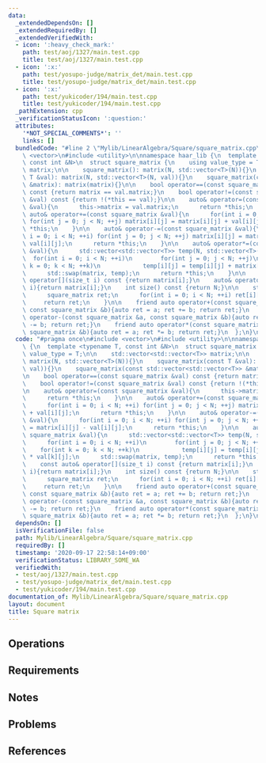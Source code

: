 ```yaml
---
data:
  _extendedDependsOn: []
  _extendedRequiredBy: []
  _extendedVerifiedWith:
  - icon: ':heavy_check_mark:'
    path: test/aoj/1327/main.test.cpp
    title: test/aoj/1327/main.test.cpp
  - icon: ':x:'
    path: test/yosupo-judge/matrix_det/main.test.cpp
    title: test/yosupo-judge/matrix_det/main.test.cpp
  - icon: ':x:'
    path: test/yukicoder/194/main.test.cpp
    title: test/yukicoder/194/main.test.cpp
  _pathExtension: cpp
  _verificationStatusIcon: ':question:'
  attributes:
    '*NOT_SPECIAL_COMMENTS*': ''
    links: []
  bundledCode: "#line 2 \"Mylib/LinearAlgebra/Square/square_matrix.cpp\"\n#include\
    \ <vector>\n#include <utility>\n\nnamespace haar_lib {\n  template <typename T,\
    \ const int &N>\n  struct square_matrix {\n    using value_type = T;\n\n    std::vector<std::vector<T>>\
    \ matrix;\n\n    square_matrix(): matrix(N, std::vector<T>(N)){}\n    square_matrix(const\
    \ T &val): matrix(N, std::vector<T>(N, val)){}\n    square_matrix(const std::vector<std::vector<T>>\
    \ &matrix): matrix(matrix){}\n\n    bool operator==(const square_matrix &val)\
    \ const {return matrix == val.matrix;}\n    bool operator!=(const square_matrix\
    \ &val) const {return !(*this == val);}\n\n    auto& operator=(const square_matrix\
    \ &val){\n      this->matrix = val.matrix;\n      return *this;\n    }\n\n   \
    \ auto& operator+=(const square_matrix &val){\n      for(int i = 0; i < N; ++i)\
    \ for(int j = 0; j < N; ++j) matrix[i][j] = matrix[i][j] + val[i][j];\n      return\
    \ *this;\n    }\n\n    auto& operator-=(const square_matrix &val){\n      for(int\
    \ i = 0; i < N; ++i) for(int j = 0; j < N; ++j) matrix[i][j] = matrix[i][j] -\
    \ val[i][j];\n      return *this;\n    }\n\n    auto& operator*=(const square_matrix\
    \ &val){\n      std::vector<std::vector<T>> temp(N, std::vector<T>(N));\n    \
    \  for(int i = 0; i < N; ++i)\n        for(int j = 0; j < N; ++j)\n          for(int\
    \ k = 0; k < N; ++k)\n            temp[i][j] = temp[i][j] + matrix[i][k] * val[k][j];\n\
    \      std::swap(matrix, temp);\n      return *this;\n    }\n\n    const auto&\
    \ operator[](size_t i) const {return matrix[i];}\n    auto& operator[](size_t\
    \ i){return matrix[i];}\n    int size() const {return N;}\n\n    static auto make_unit(){\n\
    \      square_matrix ret;\n      for(int i = 0; i < N; ++i) ret[i][i] = 1;\n \
    \     return ret;\n    }\n\n    friend auto operator+(const square_matrix &a,\
    \ const square_matrix &b){auto ret = a; ret += b; return ret;}\n    friend auto\
    \ operator-(const square_matrix &a, const square_matrix &b){auto ret = a; ret\
    \ -= b; return ret;}\n    friend auto operator*(const square_matrix &a, const\
    \ square_matrix &b){auto ret = a; ret *= b; return ret;}\n  };\n}\n"
  code: "#pragma once\n#include <vector>\n#include <utility>\n\nnamespace haar_lib\
    \ {\n  template <typename T, const int &N>\n  struct square_matrix {\n    using\
    \ value_type = T;\n\n    std::vector<std::vector<T>> matrix;\n\n    square_matrix():\
    \ matrix(N, std::vector<T>(N)){}\n    square_matrix(const T &val): matrix(N, std::vector<T>(N,\
    \ val)){}\n    square_matrix(const std::vector<std::vector<T>> &matrix): matrix(matrix){}\n\
    \n    bool operator==(const square_matrix &val) const {return matrix == val.matrix;}\n\
    \    bool operator!=(const square_matrix &val) const {return !(*this == val);}\n\
    \n    auto& operator=(const square_matrix &val){\n      this->matrix = val.matrix;\n\
    \      return *this;\n    }\n\n    auto& operator+=(const square_matrix &val){\n\
    \      for(int i = 0; i < N; ++i) for(int j = 0; j < N; ++j) matrix[i][j] = matrix[i][j]\
    \ + val[i][j];\n      return *this;\n    }\n\n    auto& operator-=(const square_matrix\
    \ &val){\n      for(int i = 0; i < N; ++i) for(int j = 0; j < N; ++j) matrix[i][j]\
    \ = matrix[i][j] - val[i][j];\n      return *this;\n    }\n\n    auto& operator*=(const\
    \ square_matrix &val){\n      std::vector<std::vector<T>> temp(N, std::vector<T>(N));\n\
    \      for(int i = 0; i < N; ++i)\n        for(int j = 0; j < N; ++j)\n      \
    \    for(int k = 0; k < N; ++k)\n            temp[i][j] = temp[i][j] + matrix[i][k]\
    \ * val[k][j];\n      std::swap(matrix, temp);\n      return *this;\n    }\n\n\
    \    const auto& operator[](size_t i) const {return matrix[i];}\n    auto& operator[](size_t\
    \ i){return matrix[i];}\n    int size() const {return N;}\n\n    static auto make_unit(){\n\
    \      square_matrix ret;\n      for(int i = 0; i < N; ++i) ret[i][i] = 1;\n \
    \     return ret;\n    }\n\n    friend auto operator+(const square_matrix &a,\
    \ const square_matrix &b){auto ret = a; ret += b; return ret;}\n    friend auto\
    \ operator-(const square_matrix &a, const square_matrix &b){auto ret = a; ret\
    \ -= b; return ret;}\n    friend auto operator*(const square_matrix &a, const\
    \ square_matrix &b){auto ret = a; ret *= b; return ret;}\n  };\n}\n"
  dependsOn: []
  isVerificationFile: false
  path: Mylib/LinearAlgebra/Square/square_matrix.cpp
  requiredBy: []
  timestamp: '2020-09-17 22:58:14+09:00'
  verificationStatus: LIBRARY_SOME_WA
  verifiedWith:
  - test/aoj/1327/main.test.cpp
  - test/yosupo-judge/matrix_det/main.test.cpp
  - test/yukicoder/194/main.test.cpp
documentation_of: Mylib/LinearAlgebra/Square/square_matrix.cpp
layout: document
title: Square matrix
---
```


## Operations

## Requirements

## Notes

## Problems

## References

